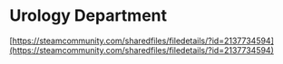 # Urology Department

[https://steamcommunity.com/sharedfiles/filedetails/?id=2137734594](https://steamcommunity.com/sharedfiles/filedetails/?id=2137734594)